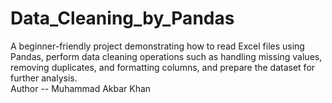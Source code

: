 # Data_Cleaning_by_Pandas
A beginner-friendly project demonstrating how to read Excel files using Pandas, perform data cleaning operations such as handling missing values, removing duplicates, and formatting columns, and prepare the dataset for further analysis.
<br>
Author -- Muhammad Akbar Khan
